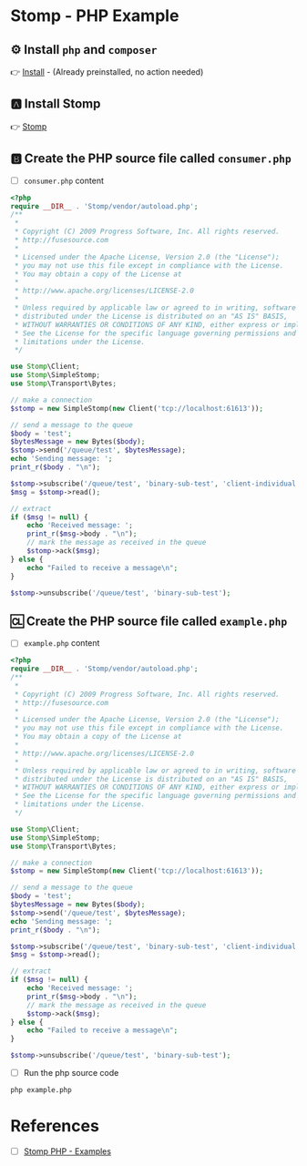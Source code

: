 # Stomp - PHP Example

## :gear: Install `php` and `composer`

:point_right: [Install](installation) - (Already preinstalled, no action needed)

## :a: Install Stomp

:point_right: [Stomp](Stomp)

## :b: Create the PHP source file called `consumer.php`

- [ ] `consumer.php` content

```php
<?php
require __DIR__ . 'Stomp/vendor/autoload.php';
/**
 *
 * Copyright (C) 2009 Progress Software, Inc. All rights reserved.
 * http://fusesource.com
 *
 * Licensed under the Apache License, Version 2.0 (the "License");
 * you may not use this file except in compliance with the License.
 * You may obtain a copy of the License at
 *
 * http://www.apache.org/licenses/LICENSE-2.0
 *
 * Unless required by applicable law or agreed to in writing, software
 * distributed under the License is distributed on an "AS IS" BASIS,
 * WITHOUT WARRANTIES OR CONDITIONS OF ANY KIND, either express or implied.
 * See the License for the specific language governing permissions and
 * limitations under the License.
 */

use Stomp\Client;
use Stomp\SimpleStomp;
use Stomp\Transport\Bytes;

// make a connection
$stomp = new SimpleStomp(new Client('tcp://localhost:61613'));

// send a message to the queue
$body = 'test';
$bytesMessage = new Bytes($body);
$stomp->send('/queue/test', $bytesMessage);
echo 'Sending message: ';
print_r($body . "\n");

$stomp->subscribe('/queue/test', 'binary-sub-test', 'client-individual');
$msg = $stomp->read();

// extract
if ($msg != null) {
    echo 'Received message: ';
    print_r($msg->body . "\n");
    // mark the message as received in the queue
    $stomp->ack($msg);
} else {
    echo "Failed to receive a message\n";
}

$stomp->unsubscribe('/queue/test', 'binary-sub-test');
```

## :cl: Create the PHP source file called `example.php`

- [ ] `example.php` content

```php
<?php
require __DIR__ . 'Stomp/vendor/autoload.php';
/**
 *
 * Copyright (C) 2009 Progress Software, Inc. All rights reserved.
 * http://fusesource.com
 *
 * Licensed under the Apache License, Version 2.0 (the "License");
 * you may not use this file except in compliance with the License.
 * You may obtain a copy of the License at
 *
 * http://www.apache.org/licenses/LICENSE-2.0
 *
 * Unless required by applicable law or agreed to in writing, software
 * distributed under the License is distributed on an "AS IS" BASIS,
 * WITHOUT WARRANTIES OR CONDITIONS OF ANY KIND, either express or implied.
 * See the License for the specific language governing permissions and
 * limitations under the License.
 */

use Stomp\Client;
use Stomp\SimpleStomp;
use Stomp\Transport\Bytes;

// make a connection
$stomp = new SimpleStomp(new Client('tcp://localhost:61613'));

// send a message to the queue
$body = 'test';
$bytesMessage = new Bytes($body);
$stomp->send('/queue/test', $bytesMessage);
echo 'Sending message: ';
print_r($body . "\n");

$stomp->subscribe('/queue/test', 'binary-sub-test', 'client-individual');
$msg = $stomp->read();

// extract
if ($msg != null) {
    echo 'Received message: ';
    print_r($msg->body . "\n");
    // mark the message as received in the queue
    $stomp->ack($msg);
} else {
    echo "Failed to receive a message\n";
}

$stomp->unsubscribe('/queue/test', 'binary-sub-test');
```

- [ ] Run the php source code

```
php example.php
```

# References

- [ ] [Stomp PHP - Examples](https://github.com/stomp-php/stomp-php-examples)

